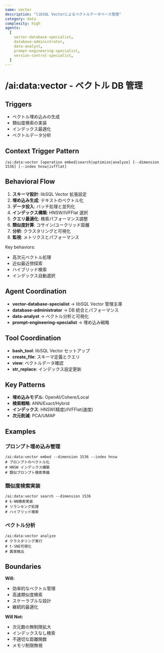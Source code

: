 ```yaml
---
name: vector
description: "libSQL Vectorによるベクトルデータベース管理"
category: data
complexity: high
agents:
  [
    vector-database-specialist,
    database-administrator,
    data-analyst,
    prompt-engineering-specialist,
    version-control-specialist,
  ]
---
```


# /ai:data:vector - ベクトル DB 管理

## Triggers

- ベクトル埋め込みの生成
- 類似度検索の実装
- インデックス最適化
- ベクトルデータ分析

## Context Trigger Pattern

```
/ai:data:vector [operation embed|search|optimize|analyze] [--dimension 1536] [--index hnsw|ivfflat]
```

## Behavioral Flow

1. **スキーマ設計**: libSQL Vector 拡張設定
2. **埋め込み生成**: テキストのベクトル化
3. **データ投入**: バッチ処理と並列化
4. **インデックス構築**: HNSW/IVFFlat 選択
5. **クエリ最適化**: 検索パフォーマンス調整
6. **類似度計算**: コサイン/ユークリッド距離
7. **分析**: クラスタリングと可視化
8. **監視**: メトリクスとパフォーマンス

Key behaviors:

- 高次元ベクトル処理
- 近似最近傍探索
- ハイブリッド検索
- インデックス自動選択

## Agent Coordination

- **vector-database-specialist** → libSQL Vector 管理主導
- **database-administrator** → DB 統合とパフォーマンス
- **data-analyst** → ベクトル分析と可視化
- **prompt-engineering-specialist** → 埋め込み戦略

## Tool Coordination

- **bash_tool**: libSQL Vector セットアップ
- **create_file**: スキーマ定義とクエリ
- **view**: ベクトルデータ確認
- **str_replace**: インデックス設定更新

## Key Patterns

- **埋め込みモデル**: OpenAI/Cohere/Local
- **検索戦略**: ANN/Exact/Hybrid
- **インデックス**: HNSW(精度)/IVFFlat(速度)
- **次元削減**: PCA/UMAP

## Examples

### プロンプト埋め込み管理

```
/ai:data:vector embed --dimension 1536 --index hnsw
# プロンプトのベクトル化
# HNSW インデックス構築
# 類似プロンプト検索準備
```

### 類似度検索実装

```
/ai:data:vector search --dimension 1536
# k-NN検索実装
# リランキング処理
# ハイブリッド検索
```

### ベクトル分析

```
/ai:data:vector analyze
# クラスタリング実行
# t-SNE可視化
# 異常検出
```

## Boundaries

**Will:**

- 効率的なベクトル管理
- 高速類似度検索
- スケーラブルな設計
- 継続的最適化

**Will Not:**

- 次元数の無制限拡大
- インデックスなし検索
- 不適切な距離関数
- メモリ制限無視
